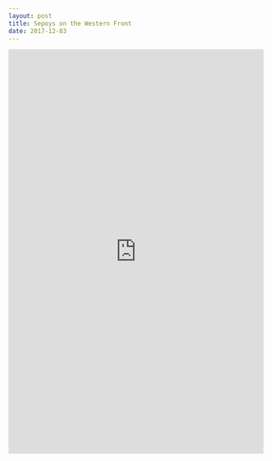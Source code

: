 ```yaml
---
layout: post
title: Sepoys on the Western Front
date: 2017-12-03
---
```

<iframe width="100%" height="800px" src="https://www.arcgis.com/apps/MapJournal/index.html?appid=07d85af6201f45e289a82eadae1d0572" frameborder="0" scrolling="no"></iframe>
